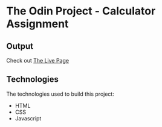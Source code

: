 # The Odin Project - Calculator Assignment

## Output

Check out [The Live Page](https://akmalscript.github.io/calculator/)

## Technologies

The technologies used to build this project:

- HTML
- CSS
- Javascript